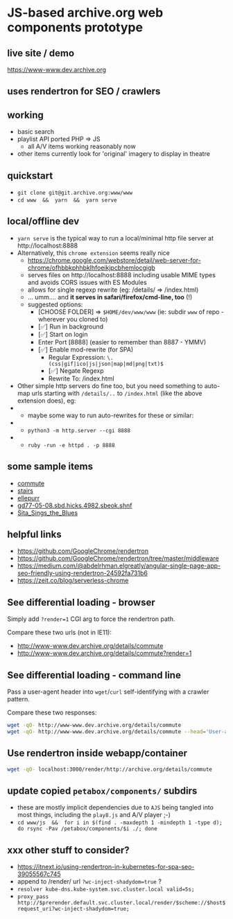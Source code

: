 # JS-based archive.org web components prototype

## live site / demo
https://www-www.dev.archive.org

## uses rendertron for SEO / crawlers

## working
- basic search
- playlist API ported PHP => JS
  - all A/V items working reasonably now
- other items currently look for 'original' imagery to display in theatre


## quickstart
- `git clone git@git.archive.org:www/www`
- `cd www  &&  yarn  &&  yarn serve`


## local/offline dev
- `yarn serve` is the typical way to run a local/minimal http file server at http://localhost:8888
- Alternatively, this `chrome extension` seems really nice
  - https://chrome.google.com/webstore/detail/web-server-for-chrome/ofhbbkphhbklhfoeikjpcbhemlocgigb
  - serves files on http://localhost:8888 including usable MIME types and avoids CORS issues with ES Modules
  - allows for single regexp rewrite (eg: /details/ => /index.html)
  - ... umm.... and **it serves in safari/firefox/cmd-line, too** (!)
  - suggested options:
    - [CHOOSE FOLDER] => `$HOME/dev/www/www` (ie: subdir `www` of repo - wherever you cloned to)
    - [✅] Run in background
    - [✅] Start on login
    - Enter Port [8888] (easier to remember than 8887 - YMMV)
    - [✅] Enable mod-rewrite (for SPA)
      - Regular Expression: `\.(css|gif|ico|js|json|map|md|png|txt)$`
      - [✅] Negate Regexp
      - Rewrite To: /index.html
- Other simple http servers do fine too, but you need something to auto-map urls starting with `/details/..` to `/index.html` (like the above extension does), eg:
-   - maybe some way to run auto-rewrites for these or similar:
-   - `python3 -m http.server --cgi 8888`
-   - `ruby -run -e httpd . -p 8888`


## some sample items
- [commute](http://www-www.dev.archive.org/details/commute)
- [stairs](http://www-www.dev.archive.org/details/stairs)
- [ellepurr](http://www-www.dev.archive.org/details/elleurr)
- [gd77-05-08.sbd.hicks.4982.sbeok.shnf](http://www-www.dev.archive.org/details/gd77-05-08.sbd.hicks.4982.sbeok.shnf)
- [Sita_Sings_the_Blues](http://www-www.dev.archive.org/details/Sita_Sings_the_Blues)

## helpful links
- https://github.com/GoogleChrome/rendertron
- https://github.com/GoogleChrome/rendertron/tree/master/middleware
- https://medium.com/@abdelrhman.elgreatly/angular-single-page-app-seo-friendly-using-rendertron-24592fa731b6
- https://zeit.co/blog/serverless-chrome


## See differential loading - browser
Simply add `?render=1` CGI arg to force the rendertron path.

Compare these two urls (not in IE11):
- http://www-www.dev.archive.org/details/commute
- http://www-www.dev.archive.org/details/commute?render=1

## See differential loading - command line
Pass a user-agent header into `wget`/`curl` self-identifying with a crawler pattern.

Compare these two responses:
```bash
wget -qO- http://www-www.dev.archive.org/details/commute
wget -qO- http://www-www.dev.archive.org/details/commute --head='User-agent: Googlebot'
```

## Use rendertron inside webapp/container
```bash
wget -qO- localhost:3000/render/http://archive.org/details/commute
```

## update copied `petabox/components/` subdirs
- these are mostly implicit dependencies due to `AJS` being tangled into most things, including the `play8.js` and A/V player ;-)
- `cd www/js  &&  for i in $(find . -maxdepth 1 -mindepth 1 -type d); do rsync -Pav /petabox/components/$i ./; done`

## xxx other stuff to consider?
- https://itnext.io/using-rendertron-in-kubernetes-for-spa-seo-39055567c745
- append to /render/ url `?wc-inject-shadydom=true` ?
- `resolver kube-dns.kube-system.svc.cluster.local valid=5s;`
- `proxy_pass http://$prerender.default.svc.cluster.local/render/$scheme://$host$request_uri?wc-inject-shadydom=true;`


